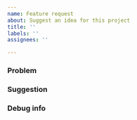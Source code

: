 ```yaml
---
name: Feature request
about: Suggest an idea for this project
title: ''
labels: ''
assignees: ''

---
```


<!--
Thanks for using Link Hints!
It's be super nice if you could fill in the below details.
-->


### Problem

<!--
All feature requests have their roots in some problem you have.
Please describe it here!

Note: If you say "on some sites" please paste an example URL (copy from the address bar) here!
-->


### Suggestion

<!--
Your idea on how to solve the problem, if you have one.
Together we'll try to find the best solution!
-->


### Debug info

<!--
Click the Link Hints toolbar button, press "Copy debug info" and paste here.
-->
